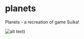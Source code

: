 # planets
Planets - a recreation of game Suika!

![alt text](https://img.itch.zone/aW1nLzE0MzAwMDgyLmdpZg==/315x250%23cm/aqDK4X.gif))
